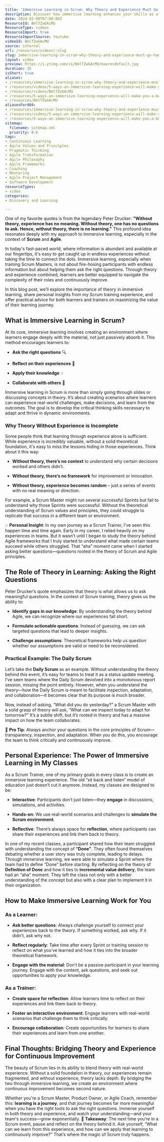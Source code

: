 ```yaml
---
title: 'Immersive Learning in Scrum: Why Theory and Experience Must Go Hand in Hand'
description: Discover how immersive learning enhances your skills as a Scrum practitioner in this engaging video. Unlock your potential with NKD Agility!
date: 2024-02-08T07:00:06Z
ResourceId: BmlTZwGAcMU
ResourceType: videos
ResourceImport: true
ResourceImportSource: Youtube
videoId: BmlTZwGAcMU
source: internal
url: /resources/videos/:slug
slug: immersive-learning-in-scrum-why-theory-and-experience-must-go-hand-in-hand
layout: video
preview: https://i.ytimg.com/vi/BmlTZwGAcMU/maxresdefault.jpg
duration: 35
isShort: true
aliases:
- /resources/immersive-learning-in-scrum-why-theory-and-experience-must-go-hand-in-hand
- /resources/videos/5-ways-an-immersive-learning-experience-will-make-you-a-better-practitioner-part-4
- /resources/videos/BmlTZwGAcMU
- /resources/5-ways-an-immersive-learning-experience-will-make-you-a-better-practitioner-part-4
- /resources/BmlTZwGAcMU
aliasesFor404:
- /resources/immersive-learning-in-scrum-why-theory-and-experience-must-go-hand-in-hand
- /resources/videos/5-ways-an-immersive-learning-experience-will-make-you-a-better-practitioner-part-4
- /resources/5-ways-an-immersive-learning-experience-will-make-you-a-better-practitioner-part-4
sitemap:
  filename: sitemap.xml
  priority: 0.6
tags:
- Continuous Learning
- Agile Values and Principles
- Pragmatic Thinking
- Agile Transformation
- Agile Philosophy
- Agile Frameworks
- Coaching
- Mentoring
- Agile Project Management
- Software Development
resourceTypes:
- video
categories:
- Discovery and Learning

---
```

One of my favorite quotes is from the legendary Peter Drucker: **"Without theory, experience has no meaning. Without theory, one has no questions to ask. Hence, without theory, there is no learning."** This profound idea resonates deeply with my approach to immersive learning, especially in the context of **Scrum** and **Agile**.

In today's fast-paced world, where information is abundant and available at our fingertips, it's easy to get caught up in endless experiences without taking the time to connect the dots. Immersive learning, especially when training Scrum Masters, is not about fire-hosing participants with endless information but about helping them ask the right questions. Through theory and experience combined, learners are better equipped to navigate the complexity of their roles and continuously improve.

In this blog post, we’ll explore the importance of theory in immersive learning, share personal insights from my Scrum training experience, and offer practical advice for both learners and trainers on maximizing the value of their learning journey.

## **What is Immersive Learning in Scrum?**

At its core, immersive learning involves creating an environment where learners engage deeply with the material, not just passively absorb it. This method encourages learners to:

- **Ask the right questions** 🔍

- **Reflect on their experiences** 🧠

- **Apply their knowledge** 💡

- **Collaborate with others** 👥

Immersive learning in Scrum is more than simply going through slides or discussing concepts in theory. It’s about creating scenarios where learners can experience real-world challenges, make decisions, and learn from the outcomes. The goal is to develop the critical thinking skills necessary to adapt and thrive in dynamic environments.

### **Why Theory Without Experience is Incomplete**

Some people think that learning through experience alone is sufficient. While experience is incredibly valuable, without a solid theoretical foundation, it's easy to miss the lessons hiding in those experiences. Think about it this way:

- **Without theory, there’s no context** to understand why certain decisions worked and others didn’t.

- **Without theory, there’s no framework** for improvement or innovation.

- **Without theory, experience becomes random** – just a series of events with no real meaning or direction.

For example, a Scrum Master might run several successful Sprints but fail to understand why those Sprints were successful. Without the theoretical understanding of Scrum values and principles, they could struggle to replicate that success in a different team or environment.

💡 **Personal Insight**: In my own journey as a Scrum Trainer, I’ve seen this happen time and time again. Early in my career, I relied heavily on my experiences in teams. But it wasn’t until I began to study the theory behind Agile frameworks that I truly started to understand what made certain teams succeed while others struggled. That “aha” moment came when I started asking better questions—questions rooted in the theory of Scrum and Agile principles.

## **The Role of Theory in Learning: Asking the Right Questions**

Peter Drucker’s quote emphasizes that theory is what allows us to ask meaningful questions. In the context of Scrum training, theory gives us the ability to:

- **Identify gaps in our knowledge**: By understanding the theory behind Agile, we can recognize where our experiences fall short.

- **Formulate actionable questions**: Instead of guessing, we can ask targeted questions that lead to deeper insights.

- **Challenge assumptions**: Theoretical frameworks help us question whether our assumptions are valid or need to be reconsidered.

### **Practical Example: The Daily Scrum**

Let’s take the **Daily Scrum** as an example. Without understanding the theory behind this event, it’s easy for teams to treat it as a status update meeting. I’ve seen teams where the Daily Scrum devolved into a monotonous report session, missing the point entirely. However, when you understand the theory—how the Daily Scrum is meant to facilitate inspection, adaptation, and collaboration—it becomes clear that its purpose is much broader.

Now, instead of asking, “What did you do yesterday?” a Scrum Master with a solid grasp of theory will ask, “What can we inspect today to adapt for tomorrow?” It’s a subtle shift, but it’s rooted in theory and has a massive impact on how the team collaborates.

🔑 **Pro Tip**: Always anchor your questions in the core principles of Scrum—transparency, inspection, and adaptation. When you do this, you encourage the team to think critically and continuously improve.

## **Personal Experience: The Power of Immersive Learning in My Classes**

As a Scrum Trainer, one of my primary goals in every class is to create an immersive learning experience. The old “sit back and listen” model of education just doesn’t cut it anymore. Instead, my classes are designed to be:

- **Interactive**: Participants don’t just listen—they **engage** in discussions, simulations, and activities.

- **Hands-on**: We use real-world scenarios and challenges to **simulate the Scrum environment**.

- **Reflective**: There’s always space for **reflection**, where participants can share their experiences and link them back to theory.

In one of my recent classes, a participant shared how their team struggled with understanding the concept of **“Done”**. They often found themselves debating whether a user story was truly complete, leading to delays. Through immersive learning, we were able to simulate a Sprint where the team had to define “Done” before starting. By reflecting on the theory of **Definition of Done** and how it ties to **incremental value delivery**, the team had an “aha” moment. They left the class not only with a better understanding of the concept but also with a clear plan to implement it in their organization.

## **How to Make Immersive Learning Work for You**

### **As a Learner:**

- **Ask better questions**: Always challenge yourself to connect your experiences back to the theory. If something worked, ask why. If it didn’t, ask why not.

- **Reflect regularly**: Take time after every Sprint or training session to reflect on what you’ve learned and how it ties into the broader theoretical framework.

- **Engage with the material**: Don’t be a passive participant in your learning journey. Engage with the content, ask questions, and seek out opportunities to apply your knowledge.

### **As a Trainer:**

- **Create space for reflection**: Allow learners time to reflect on their experiences and link them back to theory.

- **Foster an interactive environment**: Engage learners with real-world scenarios that challenge them to think critically.

- **Encourage collaboration**: Create opportunities for learners to share their experiences and learn from one another.

## **Final Thoughts: Bridging Theory and Experience for Continuous Improvement**

The beauty of Scrum lies in its ability to blend theory with real-world experience. Without a solid foundation in theory, our experiences remain fragmented, and without experience, theory lacks depth. By bridging the two through immersive learning, we create an environment where continuous improvement becomes second nature.

Whether you're a Scrum Master, Product Owner, or Agile Coach, remember this: **learning is a journey**, and that journey becomes far more meaningful when you have the right tools to ask the right questions. Immerse yourself in both theory and experience, and watch your understanding—and your team's success—grow exponentially. 🔑 **Takeaway**: The next time you’re in a Scrum event, pause and reflect on the theory behind it. Ask yourself, “What can we learn from this experience, and how can we apply that learning to continuously improve?” That’s where the magic of Scrum truly happens.
